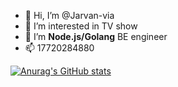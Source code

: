 - 👋 Hi, I’m @Jarvan-via
- 👀 I’m interested in TV show
- 🌱 I’m  **Node.js/Golang** BE engineer
- 📫 17720284880

[![Anurag's GitHub stats](https://github-readme-stats.vercel.app/api?username=Jarvan-via&count_private=true&include_all_commits=true&show_icons=true&theme=radical)](https://github.com/anuraghazra/github-readme-stats)

